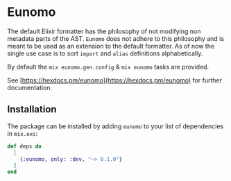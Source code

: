 # Eunomo

The default Elixir formatter has the philosophy of not modifying non metadata parts of the AST.
`Eunomo` does not adhere to this philosophy and is meant to be used as an extension to the default
formatter. As of now the single use case is to sort `import` and `alias` definitions
alphabetically.

By default the `mix eunomo.gen.config` & `mix eunomo` tasks are provided.

See [https://hexdocs.pm/eunomo](https://hexdocs.pm/eunomo) for further documentation.

## Installation

The package can be installed by adding `eunomo` to your list of dependencies in `mix.exs`:

```elixir
def deps do
  [
    {:eunomo, only: :dev, "~> 0.1.0"}
  ]
end
```
